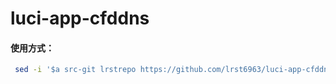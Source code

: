 # luci-app-cfddns
#### 使用方式：

```bash
 sed -i '$a src-git lrstrepo https://github.com/lrst6963/luci-app-cfddns' feeds.conf.default
```
